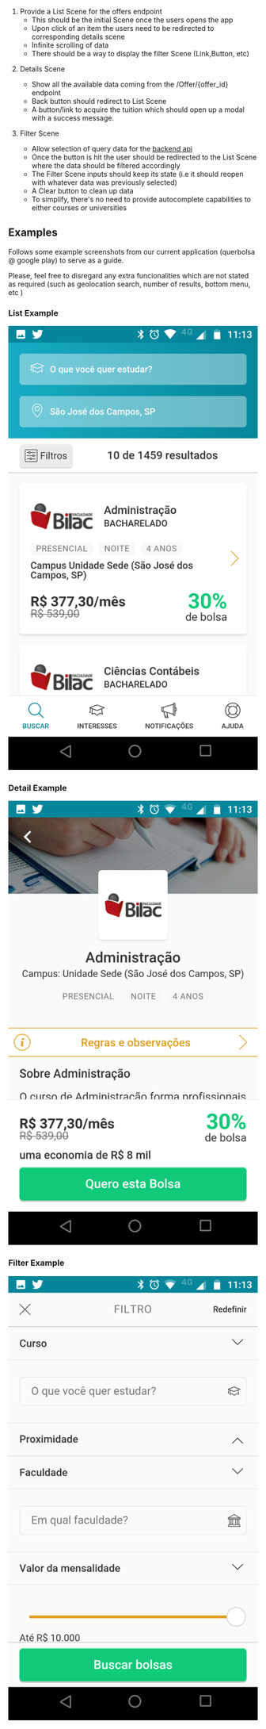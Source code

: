 1. Provide a List Scene for the offers endpoint
    * This should be the initial Scene once the users opens the app
    * Upon click of an item the users need to be redirected to corresponding details scene
    * Infinite scrolling of data
    * There should be a way to display the filter Scene (Link,Button, etc)


2) Details Scene
    * Show all the available data coming from the /Offer/{offer_id} endpoint
    * Back button should redirect to List Scene
    * A button/link to acquire the tuition which should open up a modal with a success message.


3) Filter Scene
    * Allow selection of query data for the [backend api](../back/README.md)
    * Once the button is hit the user should be redirected to the List Scene where the data should be filtered accordingly
    * The Filter Scene inputs should keep its state (i.e it should reopen with whatever data was previously selected)
    * A Clear button to clean up data
    * To simplify, there's no need to provide autocomplete capabilities to either courses or universities


## Examples

Follows some example screenshots from our current application (querbolsa @ google play) to serve as a guide.

Please, feel free to disregard any extra funcionalities which are not stated as required (such as geolocation search, number of results, bottom menu, etc )


### List Example
![](screenshots/list.png)


### Detail Example
![](screenshots/detail.png)

### Filter Example
![](screenshots/filter.png)
